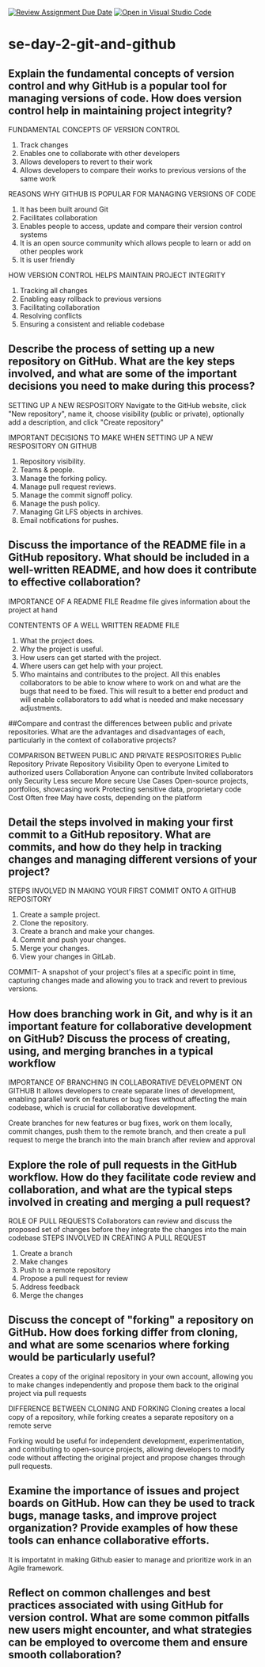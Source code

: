 [![Review Assignment Due Date](https://classroom.github.com/assets/deadline-readme-button-22041afd0340ce965d47ae6ef1cefeee28c7c493a6346c4f15d667ab976d596c.svg)](https://classroom.github.com/a/8wgCKhpZ)
[![Open in Visual Studio Code](https://classroom.github.com/assets/open-in-vscode-2e0aaae1b6195c2367325f4f02e2d04e9abb55f0b24a779b69b11b9e10269abc.svg)](https://classroom.github.com/online_ide?assignment_repo_id=18782214&assignment_repo_type=AssignmentRepo)
# se-day-2-git-and-github
## Explain the fundamental concepts of version control and why GitHub is a popular tool for managing versions of code. How does version control help in maintaining project integrity?
FUNDAMENTAL CONCEPTS OF VERSION CONTROL
1. Track changes
2. Enables one to collaborate with other developers
3. Allows developers to revert to their work
4. Allows developers to compare their works to previous versions of the same work

REASONS WHY GITHUB IS POPULAR FOR MANAGING VERSIONS OF CODE
1. It has been built around Git
2. Facilitates collaboration
3. Enables people to access, update and compare their version control systems
4. It is an open source community which allows people to learn or add on other peoples work
5. It is user friendly

HOW VERSION CONTROL HELPS MAINTAIN PROJECT INTEGRITY
1. Tracking all changes
2. Enabling easy rollback to previous versions
3. Facilitating collaboration 
4. Resolving conflicts
5. Ensuring a consistent and reliable codebase

## Describe the process of setting up a new repository on GitHub. What are the key steps involved, and what are some of the important decisions you need to make during this process?
SETTING UP A NEW RESPOSITORY
Navigate to the GitHub website, click "New repository", name it, choose visibility (public or private), optionally add a description, and click "Create repository"

IMPORTANT DECISIONS TO MAKE WHEN SETTING UP A NEW RESPOSITORY ON GITHUB
1. Repository visibility.
2. Teams & people.
3. Manage the forking policy.
4. Manage pull request reviews.
5. Manage the commit signoff policy.
6. Manage the push policy.
7. Managing Git LFS objects in archives.
8. Email notifications for pushes.

## Discuss the importance of the README file in a GitHub repository. What should be included in a well-written README, and how does it contribute to effective collaboration?
IMPORTANCE OF A README FILE 
Readme file gives information about the project at hand

CONTENTENTS OF A WELL WRITTEN README FILE
1. What the project does.
2. Why the project is useful.
3. How users can get started with the project.
4. Where users can get help with your project.
5. Who maintains and contributes to the project.
   All this enables collaborators to be able to know where to work on and what are the bugs that need to be fixed. This will result to a better end product and will enable 
   collaborators to add what is needed and make necessary adjustments.

##Compare and contrast the differences between public and private repositories. What are the advantages and disadvantages of each, particularly in the context of collaborative projects?

COMPARISON BETWEEN PUBLIC AND PRIVATE RESPOSITORIES
                     Public Repository                                                 Private Repository
Visibility           Open to everyone                                                  Limited to authorized users
Collaboration        Anyone can contribute                                             Invited collaborators only
Security             Less secure                                                       More secure
Use Cases            Open-source projects, portfolios, showcasing work                 Protecting sensitive data, proprietary code
Cost                 Often free                                                        May have costs, depending on the platform



## Detail the steps involved in making your first commit to a GitHub repository. What are commits, and how do they help in tracking changes and managing different versions of your project?

STEPS INVOLVED IN MAKING YOUR FIRST COMMIT ONTO A GITHUB REPOSITORY  
1. Create a sample project.
2. Clone the repository.
3. Create a branch and make your changes.
4. Commit and push your changes.
5. Merge your changes.
6. View your changes in GitLab.

COMMIT-  A snapshot of your project's files at a specific point in time, capturing changes made and allowing you to track and revert to previous versions. 

## How does branching work in Git, and why is it an important feature for collaborative development on GitHub? Discuss the process of creating, using, and merging branches in a typical workflow

IMPORTANCE OF BRANCHING IN COLLABORATIVE DEVELOPMENT ON GITHUB
 It allows developers to create separate lines of development, enabling parallel work on features or bug fixes without affecting the main codebase, which is crucial for collaborative development.

  Create branches for new features or bug fixes, work on them locally, commit changes, push them to the remote branch, and then create a pull request to merge the branch into the main branch after review and approval

## Explore the role of pull requests in the GitHub workflow. How do they facilitate code review and collaboration, and what are the typical steps involved in creating and merging a pull request?
ROLE OF PULL REQUESTS
 Collaborators can review and discuss the proposed set of changes before they integrate the changes into the main codebase
STEPS INVOLVED IN CREATING A PULL REQUEST
1. Create a branch
2. Make changes
3. Push to a remote repository
4. Propose a pull request for review
5. Address feedback
6. Merge the changes
## Discuss the concept of "forking" a repository on GitHub. How does forking differ from cloning, and what are some scenarios where forking would be particularly useful?
Creates a copy of the original repository in your own account, allowing you to make changes independently and propose them back to the original project via pull requests

DIFFERENCE BETWEEN CLONING AND FORKING
 Cloning creates a local copy of a repository, while forking creates a separate repository on a remote serve
 
 Forking would be useful for independent development, experimentation, and contributing to open-source projects, allowing developers to modify code without affecting the original project and propose changes through pull requests. 
## Examine the importance of issues and project boards on GitHub. How can they be used to track bugs, manage tasks, and improve project organization? Provide examples of how these tools can enhance collaborative efforts.
It is importatnt in making Github easier to manage and prioritize work in an Agile framework.

## Reflect on common challenges and best practices associated with using GitHub for version control. What are some common pitfalls new users might encounter, and what strategies can be employed to overcome them and ensure smooth collaboration?
